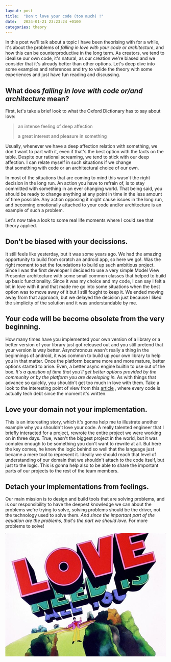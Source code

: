 ```yaml
---
layout: post
title:  "Don't love your code (too much) !"
date:   2024-01-21 23:23:24 +0100
categories: theory 
---
```

In this post we'll talk about a topic I have been theorising with for a while, it's about the problems of *falling in love with your code or architecture*, and how this can be counterproductive in the long term. As creators, we tend to idealise our own code, it's natural, as our creation we're biased and we consider that it's already better than other options. Let's deep dive into some examples and references and try to valide the theory with some experiences and just have fun reading and discussing.

What does *falling in love with code or/and architecture* mean?
---------------
First, let's take a brief look to what the Oxford Dictionary has to say about love:

>an intense feeling of deep affection
>
>a great interest and pleasure in something

Usually, whenever we have a deep affection relation with something, we don't want to part with it, even if that's the best option with the facts on the table. Despite our rational screaming, we tend to stick with our deep affection. I can relate myself in such situations if we change that something with code or an architectural choice of our own.

In most of the situations that are coming to mind this wasn't the right decision in the long run. An action you have to refrain of, is to stay committed with something in an ever changing world. That being said, you should be ready to change anything at any point in time in the less amount of time possible. Any action opposing it might cause issues in the long run, and becoming emotionally attached to your code and/or architecture is an example of such a problem.

Let's now take a look to some real life moments where I could see that theory applied.


Don't be biased with your decissions.
---------------

It still feels like yesterday, but it was some years ago. We had the amazing opportunity to build from scratch an android app, so here we go!. Was the right moment to set the foundations to build up such ambitious project. Since I was the first developer I decided to use a very simple Model View Presenter architecture with some small common classes that helped to build up basic functionality. Since it was my choice and my code, I can say I felt a bit in love with it and that made me go into some situations when the best option was to move away of it but I still fought to keep it. We ended moving away from that approach, but we delayed the decision just because I liked the simplicity of the solution and it was understandable by me.

Your code will be become obsolete from the very beginning.
---------------

How many times have you implemented your own version of a library or a better version of your library just got released out and you still pretend that your version is way better. Asynchronous wasn't really a thing in the beginnings of android, it was common to build up your own library to help you in that matter. Once the platform became more and more mature, better options started to arise. Even, a better async engine builtin to use out of the box. *It's a question of time that you'll get better options provided by the community or by the platform you are developing in.* As with things that advance so quickly, you shouldn't get too much in love with them. Take a look to the interesting point of view from this [article][tech-debt] , where every code is actually tech debt since the moment it's written.

Love your domain not your implementation.
---------------

This is an interesting story, which it's gonna help me to illustrate another example why you shouldn't love your code. A really talented engineer that I briefly interacted for a project, rewrote the entire project we were working on in three days. True, wasn't the biggest project in the world, but it was complex enough to be something you don't want to rewrite at all. But here the key comes, he knew the logic behind so well that the language just became a mere tool to represent it. Ideally we should reach that level of understanding of our domain that we shouldn't attach to the code itself, but just to the logic. This is gonna help also to be able to share the important parts of our projects to the rest of the team members.


Detach your implementations from feelings.
---------------
Our main mission is to design and build tools that are solving problems, and is our responsibility to have the deepest knowledge we can about the problems we're trying to solve, solving problems should be the driver, not the technology used to solve them. *And since the important part of the equation are the problems, that's the part we should love.* For more problems to solve!


![all you need is love](/assets/love.jpg)


[tech-debt]: https://medium.com/@thecodingteacher_52591/all-code-is-tech-debt-22ac58de05da